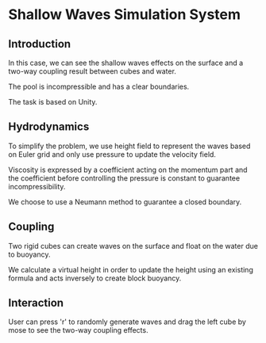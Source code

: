 # Shallow Waves Simulation System
## Introduction
In this case, we can see the shallow waves effects on the surface and a two-way coupling result between cubes and water.

The pool is incompressible and has a clear boundaries.

The task is based on Unity.

## Hydrodynamics
To simplify the problem, we use height field to represent the waves based on Euler grid and only use pressure to update the velocity field.

Viscosity is expressed by a coefficient acting on the momentum part and the coefficient before controlling the pressure is constant to guarantee incompressibility.

We choose to use a Neumann method to guarantee a closed boundary.

## Coupling
Two rigid cubes can create waves on the surface and float on the water due to buoyancy.

We calculate a virtual height in order to update the height using an existing formula and acts inversely to create block buoyancy.

## Interaction
User can press 'r' to randomly generate waves and drag the left cube by mose to see the two-way coupling effects.

